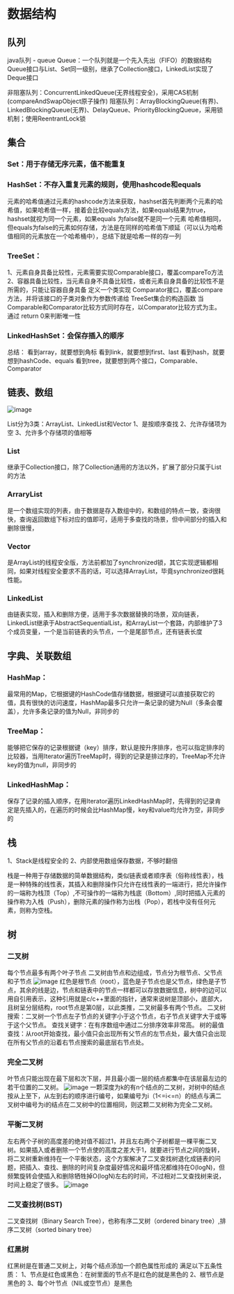 # 数据结构

## 队列
java队列 - queue
Queue：一个队列就是一个先入先出（FIFO）的数据结构
Queue接口与List、Set同一级别，继承了Collection接口，LinkedList实现了Deque接口

非阻塞队列：ConcurrentLinkedQueue(无界线程安全)，采用CAS机制(compareAndSwapObject原子操作)
阻塞队列：ArrayBlockingQueue(有界)、LinkedBlockingQueue(无界)、DelayQueue、PriorityBlockingQueue，采用锁机制；使用ReentrantLock锁

## 集合
### Set：用于存储无序元素，值不能重复
### HashSet：不存入重复元素的规则，使用hashcode和equals
元素的哈希值通过元素的hashcode方法来获取，hashset首先判断两个元素的哈希值，如果哈希值一样，接着会比较equals方法，如果equals结果为true，hashset就视为同一个元素，如果equals 为false就不是同一个元素
哈希值相同，但equals为false的元素如何存储，方法是在同样的哈希值下顺延（可以认为哈希值相同的元素放在一个哈希桶中），总结下就是哈希一样的存一列
### TreeSet：
1、元素自身具备比较性，元素需要实现Comparable接口，覆盖compareTo方法
2、容器具备比较性，当元素自身不具备比较性，或者元素自身具备的比较性不是所需的，只能让容器自身具备
定义一个类实现 Comparator接口，覆盖compare方法，并将该接口的子类对象作为参数传递给 TreeSet集合的构造函数
当Comparable和Comparator比较方式同时存在，以Comparator比较方式为主。
通过 return 0来判断唯一性
### LinkedHashSet：会保存插入的顺序

总结：
看到array，就要想到角标
看到link，就要想到first、last
看到hash，就要想到hashCode、equals
看到tree，就要想到两个接口，Comparable、Comparator
 
## 链表、数组
![image](https://user-images.githubusercontent.com/30895025/205802631-b6b2874f-160b-4baa-aceb-4a8f4a3f2e08.png)

List分为3类：ArrayList、LinkedList和Vector
1、是按顺序查找
2、允许存储项为空
3、允许多个存储项的值相等
 
### List
继承于Collection接口，除了Collection通用的方法以外，扩展了部分只属于List的方法
### ArraryList
是一个数组实现的列表，由于数据是存入数组中的，和数组的特点一致，查询很快，查询返回数组下标对应的值即可，适用于多查找的场景，但中间部分的插入和删除很慢，
### Vector
是ArrayList的线程安全版，方法前都加了synchronized锁，其它实现逻辑都相同，如果对线程安全要求不高的话，可以选择ArrayList，毕竟synchronized很耗性能。
### LinkedList
由链表实现，插入和删除方便，适用于多次数据替换的场景，双向链表，LinkedList继承于AbstractSequentialList，和ArrayList一个套路，内部维护了3个成员变量，一个是当前链表的头节点，一个是尾部节点，还有链表长度
 
## 字典、关联数组
### HashMap：
最常用的Map，它根据键的HashCode值存储数据，根据键可以直接获取它的值，具有很快的访问速度，HashMap最多只允许一条记录的键为Null（多条会覆盖），允许多条记录的值为Null，非同步的
### TreeMap：
能够把它保存的记录根据键（key）排序，默认是按升序排序，也可以指定排序的比较器，当用Iterator遍历TreeMap时，得到的记录是排过序的，TreeMap不允许key的值为null，非同步的
### LinkedHashMap：
保存了记录的插入顺序，在用Iterator遍历LinkedHashMap时，先得到的记录肯定是先插入的，在遍历的时候会比HashMap慢，key和value均允许为空，非同步的

## 栈
1、Stack是线程安全的
2、内部使用数组保存数据，不够时翻倍
 
栈是一种用于存储数据的简单数据结构，类似链表或者顺序表（俗称线性表），栈是一种特殊的线性表，其插入和删除操作只允许在线性表的一端进行，把允许操作的一端称为栈顶（Top）,不可操作的一端称为栈底（Bottom）,同时把插入元素的操作称为入栈（Push），删除元素的操作称为出栈（Pop），若栈中没有任何元素，则称为空栈。 

## 树
### 二叉树
每个节点最多有两个叶子节点
二叉树由节点和边组成，节点分为根节点、父节点和子节点
![image](https://user-images.githubusercontent.com/30895025/205842683-d5a11ee6-c7e5-4436-bf31-6d93e6836d19.png)
红色是根节点（root），蓝色是子节点也是父节点，绿色是子节点，其余的线是边，节点和链表中的节点一样都可以存放数据信息，树中的边可以用自引用表示，这种引用就是c/c++里面的指针，通常来说树是顶部小，底部大，且树呈分层结构，root节点是第0层，以此类推，二叉树最多有两个节点。
二叉树搜索：二叉树一个节点左子节点的关键字小于这个节点，右子节点关键字大于或等于这个父节点。
查找关键字：在有序数组中通过二分排序效率非常高。
树的最值查找：从root开始查找，最小值只会出现所有父节点的左节点处，最大值只会出现在所有父节点的沿着右节点搜索的最底层右节点处。
 

### 完全二叉树
叶节点只能出现在最下层和次下层，并且最小面一层的结点都集中在该层最左边的若干位置的二叉树。
![image](https://user-images.githubusercontent.com/30895025/205850376-ce47795d-6719-4b21-9406-3a11be65d4c8.png)
一颗深度为k的有n个结点的二叉树，对树中的结点按从上至下，从左到右的顺序进行编号，如果编号为i（1<=i<=n）的结点与满二叉树中编号为i的结点在二叉树中的位置相同，则这颗二叉树称为完全二叉树。
 
### 平衡二叉树
左右两个子树的高度差的绝对值不超过1，并且左右两个子树都是一棵平衡二叉树。如果插入或者删除一个节点使的高度之差大于1，就要进行节点之间的旋转，将二叉树重新维持在一个平衡状态，这个方案解决了二叉查找树退化成链表的问题，把插入、查找、删除的时间复杂度最好情况和最坏情况都维持在O(logN)，但频繁旋转会使插入和删除牺牲掉O(logN)左右的时间，不过相对二叉查找树来说，时间上稳定了很多。
![image](https://user-images.githubusercontent.com/30895025/205857681-439d1e4f-e79a-44ae-93f6-4f8e2ae411e9.png)


### 二叉查找树(BST)
二叉查找树（Binary Search Tree），也称有序二叉树（ordered binary tree）,排序二叉树（sorted binary tree）

### 红黑树
红黑树是在普通二叉树上，对每个结点添加一个颜色属性形成的
满足以下五条性质：
1、节点是红色或黑色：在树里面的节点不是红色的就是黑色的
2、根节点是黑色的
3、每个叶节点（NIL或空节点）是黑色





